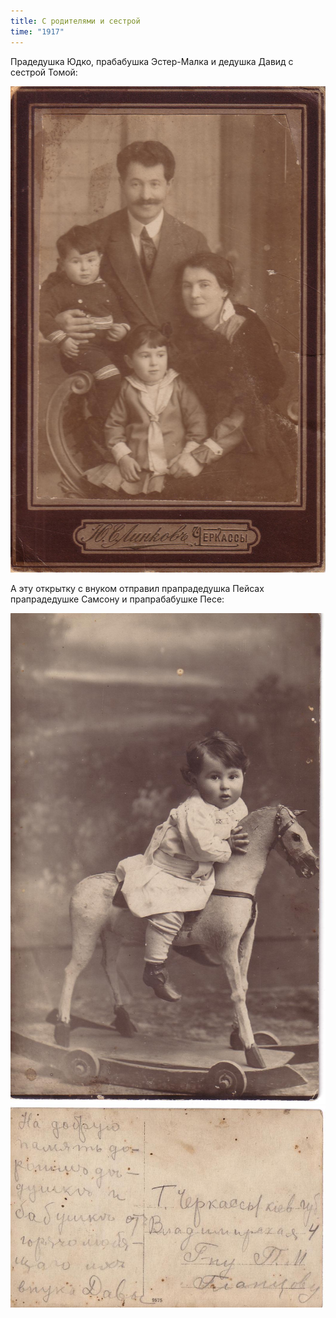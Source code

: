 ```yaml
---
title: С родителями и сестрой
time: "1917"
---
```

Прадедушка Юдко, прабабушка Эстер-Малка и дедушка Давид с сестрой Томой:

![family](/files/judka/photo/ded/photo0001.jpg)

А эту открытку с внуком отправил прапрадедушка Пейсах прапрадедушке Самсону и прапрабабушке Песе:

![](/files/judka/photo/ded/photo0007.jpg)
![](/files/judka/photo/ded/photo0008.jpg)
